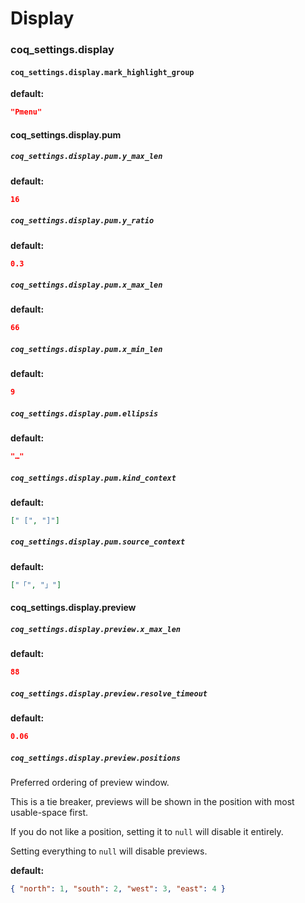 # Display

### coq_settings.display

#### `coq_settings.display.mark_highlight_group`

**default:**

```json
"Pmenu"
```

#### coq_settings.display.pum

##### `coq_settings.display.pum.y_max_len`

**default:**

```json
16
```

##### `coq_settings.display.pum.y_ratio`

**default:**

```json
0.3
```

##### `coq_settings.display.pum.x_max_len`

**default:**

```json
66
```

##### `coq_settings.display.pum.x_min_len`

**default:**

```json
9
```

##### `coq_settings.display.pum.ellipsis`

**default:**

```json
"…"
```

##### `coq_settings.display.pum.kind_context`

**default:**

```json
[" [", "]"]
```

##### `coq_settings.display.pum.source_context`

**default:**

```json
["「", "」"]
```

#### coq_settings.display.preview

##### `coq_settings.display.preview.x_max_len`

**default:**

```json
88
```

##### `coq_settings.display.preview.resolve_timeout`

**default:**

```json
0.06
```

##### `coq_settings.display.preview.positions`

Preferred ordering of preview window.

This is a tie breaker, previews will be shown in the position with most usable-space first.

If you do not like a position, setting it to `null` will disable it entirely.

Setting everything to `null` will disable previews.

**default:**

```json
{ "north": 1, "south": 2, "west": 3, "east": 4 }
```
